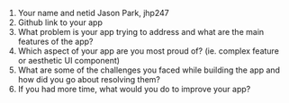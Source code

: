 1. Your name and netid
Jason Park, jhp247
2. Github link to your app
3. What problem is your app trying to address and what are the main features of the app?
4. Which aspect of your app are you most proud of? (ie. complex feature or aesthetic UI
component)
5. What are some of the challenges you faced while building the app and how did you go about
resolving them?
6. If you had more time, what would you do to improve your app?
